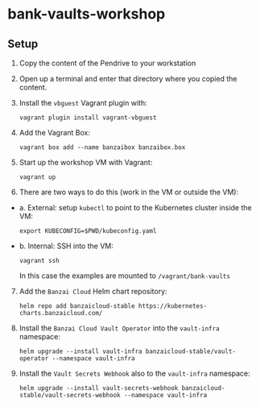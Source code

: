 # bank-vaults-workshop

## Setup

1. Copy the content of the Pendrive to your workstation
2. Open up a terminal and enter that directory where you copied the content.
3. Install the `vbguest` Vagrant plugin with:

    `vagrant plugin install vagrant-vbguest`

4. Add the Vagrant Box:

    `vagrant box add --name banzaibox banzaibox.box`

5. Start up the workshop VM with Vagrant:

    `vagrant up`

6. There are two ways to do this (work in the VM or outside the VM):
  - a. External: setup `kubectl` to point to the Kubernetes cluster inside the VM:

    `export KUBECONFIG=$PWD/kubeconfig.yaml`

  - b. Internal: SSH into the VM:

    `vagrant ssh`
    
    In this case the examples are mounted to `/vagrant/bank-vaults`

7. Add the `Banzai Cloud` Helm chart repository:

    `helm repo add banzaicloud-stable https://kubernetes-charts.banzaicloud.com/`

8. Install the `Banzai Cloud Vault Operator` into the `vault-infra` namespace:

     `helm upgrade --install vault-infra banzaicloud-stable/vault-operator --namespace vault-infra`

9. Install the `Vault Secrets Webhook` also to the `vault-infra` namespace:

     `helm upgrade --install vault-secrets-webhook banzaicloud-stable/vault-secrets-webhook --namespace vault-infra`
